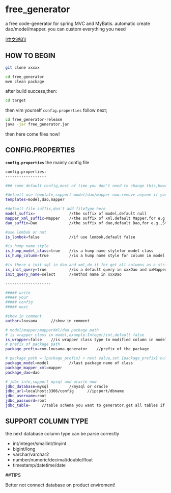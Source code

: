 # free_generator

a free code-generator for spring MVC and MyBatis.
automatic create dao/model/mapper.
you can custom everything you need

[[中文说明](https://github.com/lousama/free_generator/blob/master/README.zh.md)]

## HOW TO BEGIN
``` bash
git clone xxxxx
```
``` bash
cd free_generator
mvn clean package
```
after build success,then:

``` bash
cd target
```
then vim yourself `config.properties` follow next;

``` bash
cd free_generator-release
java -jar free_generator.jar
```
then here come files now!

## CONFIG.PROPERTIES

**`config.properties`** the mainly config file

``` bash
config.properties:
------------------

### some default config,most of time you don't need to change this,however,except you really need.

#default use template,support model/dao/mapper now,remove anyone if you don't need
templates=model,dao,mapper

#default file suffix,don't add fileType here
model_suffix=               //the suffix of model,default null
mapper_xml_suffix=Mapper    //the suffix of xml,default Mapper,for e.g.,StudentMapper
dao_suffix=Dao              //the suffix of dao,default Dao,for e.g.,StudentDao, someone maybe still need Mapper

#use lombok or not
is_lombok=false             //if use lombok,default false

#is hump name style
is_hump_model_class=true    //is a hump name stylefor model class
is_hump_column=true         //is a hump name style for column in model

#is there a init sql in dao and xml,do it for get all columns as a string show.
is_init_query=true          //is a default query in xxxDao and xxMapper
init_query_name=select      //method name in xxxDao

--------------------

##### write
##### your
##### config
##### next

#show in comment
author=lousama      //show in comment

# model/mapper/mapperXml/dao package path
# is wrapper class in model,example:Integer/int,default false
is_wrapper=false    //is wrapper class type to modified column in model,e.g.,Integer/Long,or int/long
# prefix of package path
package_prefix=com.lousama.generator    //prefix of the package

# package_path = {package_prefix} + next value,set {package_prefix} null if you wanna define next
package_model=model         //last package name of class
package_mapper_xml=mapper
package_dao=dao

# jdbc info,support mysql and oracle now
jdbc_database=mysql         //mysql or oracle
jdbc_url=localhost:3306/config      //ip:port/dbname
jdbc_username=root
jdbc_password=root
jdbc_table=     //table schema you want to generator,get all tables if be null

```

## SUPPORT COLUMN TYPE

the next database column type can be parse correctly
- int/integer/smallint/tinyint
- bigint/long
- varchar/varchar2
- number/numeric/decimal/double/float
- timestamp/datetime/date

##TIPS

 Better not connect database on product enviroment!






